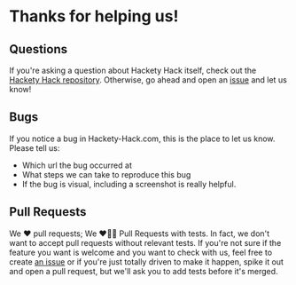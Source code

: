 # Thanks for helping us! #

## Questions ##

If you're asking a question about Hackety Hack itself, check out the [Hackety
Hack repository][hh].
Otherwise, go ahead and open an [issue][issues] and let us know!

## Bugs ##

If you notice a bug in Hackety-Hack.com, this is the place to let us know.
Please tell us:

- Which url the bug occurred at
- What steps we can take to reproduce this bug
- If the bug is visual, including a screenshot is really helpful.

## Pull Requests ##

We :heart: pull requests; We :heart::blue_heart::green_heart: Pull Requests with tests. In fact, we don't want to accept pull requests without relevant tests. If you're not sure if the feature you want is welcome and you want to check with us, feel free to create [an issue][issues] or if you're just totally driven to make it happen, spike it out and open a pull request, but we'll ask you to add tests before it's merged.


[hh]:     https://github.com/hacketyhack/hacketyhack
[issues]: https://github.com/hacketyhack/hackety-hack.com/issues
